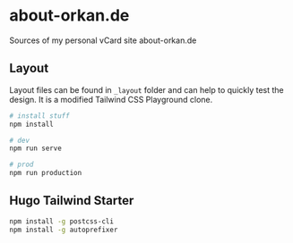 # about-orkan.de

Sources of my personal vCard site about-orkan.de

## Layout

Layout files can be found in `_layout` folder and can help to quickly test the design. It is a modified Tailwind CSS Playground clone. 

```sh
# install stuff
npm install

# dev
npm run serve

# prod
npm run production
```

## Hugo Tailwind Starter

```sh
npm install -g postcss-cli
npm install -g autoprefixer
```